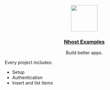 <p align="center">
  <a href="https://nhost.io">
    <img src="https://console.nhost.io/static/media/nhost-logo.9a1055fe.svg" height="84">
    <h3 align="center">Nhost Examples</h3>
  </a>
  <p align="center">Build better apps.</p>
</p>

Every project includes:

- Setup
- Authentication
- Insert and list items
